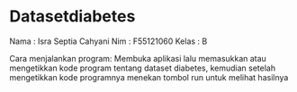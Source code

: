 # Datasetdiabetes
Nama : Isra Septia Cahyani
Nim : F55121060
Kelas : B

Cara menjalankan program:
Membuka aplikasi 
lalu memasukkan atau mengetikkan kode program tentang dataset diabetes,
kemudian setelah mengetikkan kode programnya menekan tombol run untuk melihat hasilnya 

